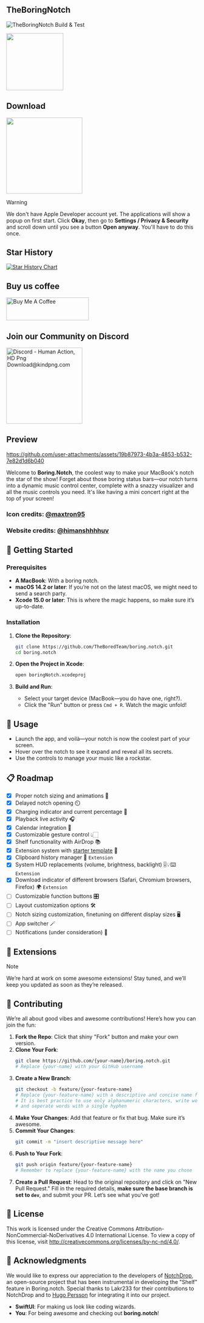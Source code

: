 ## TheBoringNotch
![TheBoringNotch Build & Test](https://github.com/TheBoredTeam/boring.notch/actions/workflows/cicd.yml/badge.svg)

<img width="150" src="https://github.com/user-attachments/assets/e96f6110-ffad-4d8b-a02d-ead87b7edbe1" />

## Download
<a href="https://github.com/TheBoredTeam/boring.notch/releases/download/glowing-panda/GlowingPanda.dmg" target="_self"><img width="200" src="https://www.adviksoft.com/blog/wp-content/uploads/2023/09/editor_download_mac.png" /></a>

> [!WARNING]
> We don't have Apple Developer account yet. The applications will show a popup on first start. Click **Okay**, then go to **Settings / Privacy & Security** and scroll down until you see a button **Open anyway**. You'll have to do this once.

## Star History

[![Star History Chart](https://api.star-history.com/svg?repos=TheBoredTeam/boring.notch&type=Timeline)](https://star-history.com/#TheBoredTeam/boring.notch&Timeline)

## Buy us coffee

<a href="https://www.buymeacoffee.com/jfxh67wvfxq" target="_blank"><img src="https://cdn.buymeacoffee.com/buttons/v2/default-red.png" alt="Buy Me A Coffee" style="height: 60px !important;width: 217px !important;" ></a>

## Join our Community on Discord

<a href="https://discord.gg/GvYcYpAKTu" target="_blank">
<img src="https://www.kindpng.com/picc/m/221-2215393_discord-human-action-hd-png-download.png" width="200" alt="Discord - Human Action, HD Png Download@kindpng.com" />
</a>

## Preview

https://github.com/user-attachments/assets/19b87973-4b3a-4853-b532-7e82d1d6b040

Welcome to **Boring.Notch**, the coolest way to make your MacBook's notch the star of the show! Forget about those boring status bars—our notch turns into a dynamic music control center, complete with a snazzy visualizer and all the music controls you need. It's like having a mini concert right at the top of your screen!


### Icon credits: [@maxtron95](https://github.com/maxtron95)
### Website credits: [@himanshhhhuv](https://github.com/himanshhhhuv)

## 🚀 Getting Started

### Prerequisites

- **A MacBook**: With a boring notch.
- **macOS 14.2 or later**: If you’re not on the latest macOS, we might need to send a search party.
- **Xcode 15.0 or later**: This is where the magic happens, so make sure it’s up-to-date.

### Installation

1. **Clone the Repository**:
   ```bash
   git clone https://github.com/TheBoredTeam/boring.notch.git
   cd boring.notch
   ```

2. **Open the Project in Xcode**:
   ```bash
   open boringNotch.xcodeproj
   ```

3. **Build and Run**:
    - Select your target device (MacBook—you do have one, right?).
    - Click the "Run" button or press `Cmd + R`. Watch the magic unfold!

## 🎸 Usage

- Launch the app, and voilà—your notch is now the coolest part of your screen.
- Hover over the notch to see it expand and reveal all its secrets.
- Use the controls to manage your music like a rockstar.

## 📋 Roadmap
- [x] Proper notch sizing and animations 📐
- [x] Delayed notch opening ⏲️
- [x] Charging indicator and current percentage 🔋
- [x] Playback live activity 🎧
- [x] Calendar integration 📆
- [x] Customizable gesture control 👆🏻
- [x] Shelf functionality with AirDrop 📚
- [x] Extension system with [starter template](https://github.com/TheBoredTeam/TheBoringWorker) 🧩
- [x] Clipboard history manager 📌 `Extension`
- [x] System HUD replacements (volume, brightness, backlight) 🎚️💡⌨️ `Extension`
- [x] Download indicator of different browsers (Safari, Chromium browsers, Firefox) 🌍 `Extension`
- [ ] Customizable function buttons 🎛️
- [ ] Layout customization options 🛠️
- [ ] Notch sizing customization, finetuning on different display sizes 🖥️
- [ ] App switcher 🪄
- [ ] Notifications (under consideration) 🔔

## 🧩 Extensions
> [!NOTE]
> We’re hard at work on some awesome extensions! Stay tuned, and we’ll keep you updated as soon as they’re released.

## 🤝 Contributing

We’re all about good vibes and awesome contributions! Here’s how you can join the fun:

1. **Fork the Repo**: Click that shiny "Fork" button and make your own version.
2. **Clone Your Fork**:
   ```bash
   git clone https://github.com/{your-name}/boring.notch.git
   # Replace {your-name} with your GitHub username
   ```
3. **Create a New Branch**:
   ```bash
   git checkout -b feature/{your-feature-name}
   # Replace {your-feature-name} with a descriptive and concise name for your branch
   # It is best practice to use only alphanumeric characters, write words in lowercase
   # and seperate words with a single hyphen
   ```
4. **Make Your Changes**: Add that feature or fix that bug. Make sure it’s awesome.
5. **Commit Your Changes**:
   ```bash
   git commit -m "insert descriptive message here"
   ```
6. **Push to Your Fork**:
   ```bash
   git push origin feature/{your-feature-name}
   # Remember to replace {your-feature-name} with the name you chose
   ```
7. **Create a Pull Request**: Head to the original repository and click on "New Pull Request." Fill in the required details, **make sure the base branch is set to `dev`**, and submit your PR. Let’s see what you’ve got!

## 📝 License

This work is licensed under the Creative Commons Attribution-NonCommercial-NoDerivatives 4.0 International License. To view a copy of this license, visit http://creativecommons.org/licenses/by-nc-nd/4.0/.

## 🎉 Acknowledgments

We would like to express our appreciation to the developers of [NotchDrop](https://github.com/Lakr233/NotchDrop), an open-source project that has been instrumental in developing the "Shelf" feature in Boring.notch. Special thanks to Lakr233 for their contributions to NotchDrop and to [Hugo Persson](https://github.com/Hugo-Persson) for integrating it into our project.

- **SwiftUI**: For making us look like coding wizards.
- **You**: For being awesome and checking out **boring.notch**!
